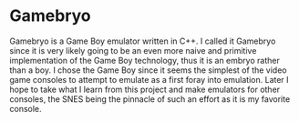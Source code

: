 # Gamebryo

Gamebryo is a Game Boy emulator written in C++. I called it Gamebryo since it is 
very likely going to be an even more naive and primitive implementation of the 
Game Boy technology, thus it is an embryo rather than a boy. I chose the Game 
Boy since it seems the simplest of the video game consoles to attempt to emulate 
as a first foray into emulation. Later I hope to take what I learn from this 
project and make emulators for other consoles, the SNES being the pinnacle of 
such an effort as it is my favorite console.
